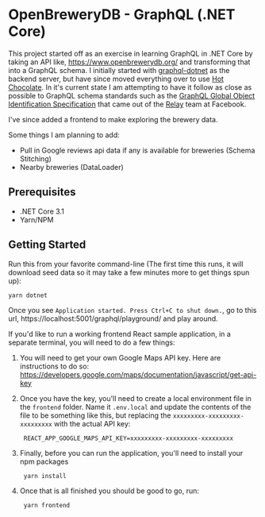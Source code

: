 # OpenBreweryDB - GraphQL (.NET Core)

This project started off as an exercise in learning GraphQL in .NET Core by taking an API like, https://www.openbrewerydb.org/ and transforming that into a GraphQL schema.  I initially started with [graphql-dotnet](https://github.com/graphql-dotnet/graphql-dotnet) as the backend server, but have since moved everything over to use [Hot Chocolate](https://hotchocolate.io/). In it's current state I am attempting to have it follow as close as possible to GraphQL schema standards such as the [GraphQL Global Object Identification Specification](https://relay.dev/graphql/objectidentification.htm) that came out of the [Relay](https://relay.dev/) team at Facebook.

I've since added a frontend to make exploring the brewery data.

Some things I am planning to add:

- Pull in Google reviews api data if any is available for breweries (Schema Stitching)
- Nearby breweries (DataLoader)

## Prerequisites

- .NET Core 3.1
- Yarn/NPM

## Getting Started

Run this from your favorite command-line (The first time this runs, it will download seed data so it may take a few minutes more to get things spun up):

    yarn dotnet

Once you see `Application started. Press Ctrl+C to shut down.`, go to this url, https://localhost:5001/graphql/playground/ and play around.

If you'd like to run a working frontend React sample application, in a separate terminal, you will need to do a few things:

1. You will need to get your own Google Maps API key. Here are instructions to do so: https://developers.google.com/maps/documentation/javascript/get-api-key

2. Once you have the key, you'll need to create a local environment file in the `frontend` folder.  Name it `.env.local` and update the contents of the file to be something like this, but replacing the `xxxxxxxxx-xxxxxxxxx-xxxxxxxxx` with the actual API key:

        REACT_APP_GOOGLE_MAPS_API_KEY=xxxxxxxxx-xxxxxxxxx-xxxxxxxxx

3. Finally, before you can run the application, you'll need to install your npm packages

        yarn install

4. Once that is all finished you should be good to go, run:

        yarn frontend
